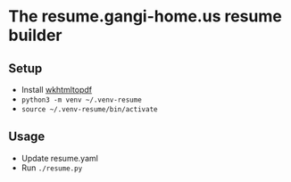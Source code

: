 # The resume.gangi-home.us resume builder

## Setup
* Install [wkhtmltopdf](https://wkhtmltopdf.org/)
* `python3 -m venv ~/.venv-resume`
* `source ~/.venv-resume/bin/activate`

## Usage
* Update resume.yaml
* Run `./resume.py`

